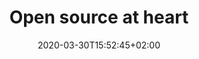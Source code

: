 ---
title: "Open source at heart"
description: "More than just a licence, open source is a collaborative model which is fundamental to the way humans have designed software and hardware infrastructure, and it has been proven a viable approach many times over.


At Pollen Robotics, we aim at fostering knowledge-sharing in the community to help the AI revolution happen. So we believe that instead of attempting to monopolise some particular problem, we have to collaborate with our customers and partners on solutions that will benefit everyone." 
project_grid_title: Browse our open source projects
project_grid_comment: And do not hesitate to contribute as well ;-)
image: "/img/opensource/hubert_bonisseur_de_la_bath.jpg"
date: 2020-03-30T15:52:45+02:00
draft: false
layout: opensource
---